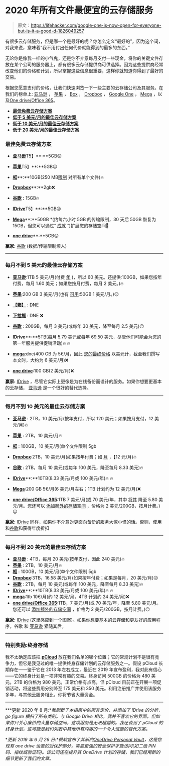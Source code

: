 # 2020 年所有文件最便宜的云存储服务

> 原文：<https://lifehacker.com/google-one-is-now-open-for-everyone-but-is-it-a-good-d-1826049257>

有很多云存储服务，但是哪一个是最好的呢？你怎么定义“最好的”，因为这个词，对我来说，意味着“我不用付出任何代价就能得到的最多的东西。”



无论你是像我一样的小气鬼，还是你不介意每月支付一些现金，将你的关键文件存放在某个公司的服务器上，都有很多云存储提供商可供选择。因为这些提供商经常改变他们的价格和计划，所以掌握这些信息很重要，这样你就知道你得到了最好的交易。

根据您愿意支付的价格，让我们快速浏览一下一些主要的云存储公司及其服务。在我们的榜单上: [亚马逊](https://amazon.com/b/?_encoding=UTF8&asc_campaign=InlineText&asc_refurl=https://lifehacker.com/google-one-is-now-open-for-everyone-but-is-it-a-good-d-1826049257&asc_source=&node=15547130011&ref_=cd_auth_home&sa-no-redirect=1&tag=kinjalifehackerlink-20) ， [苹果](https://support.apple.com/en-us/HT201238) ， [Box](https://www.box.com/pricing) ， [Dropbox](https://www.dropbox.com/individual/plans-comparison) ， [Google One](https://one.google.com) ， [Mega](https://mega.nz/pro) ，以及[One drive/Office 365](https://onedrive.live.com/about/en-US/plans)。

*   [**最佳免费云存储方案**](https://kinja.com/write/1844714801#free)
*   [**低于 5 美元/月的最佳云存储方案**](https://kinja.com/write/1844714801#$5)
*   [**低于 10 美元/月的最佳云存储方案**](https://kinja.com/write/1844714801#$10)
*   [**低于 20 美元/月的最佳云存储方案**](https://kinja.com/write/1844714801#$20)

### **最佳免费云存储方案**

*   [**亚马逊**](https://smile.amazon.com/photos/storage/plans?asc_campaign=InlineText&asc_refurl=https://lifehacker.com/google-one-is-now-open-for-everyone-but-is-it-a-good-d-1826049257&asc_source=&tag=kinjalifehackerlink-20)T5】**:**5GB😐
*   [**苹果**](https://support.apple.com/en-us/HT201238)T5】**:**5GB😐 
*   [**框**](https://www.box.com/pricing/individual)**:**10GB(250 MB[限制](https://www.box.com/pricing/individual) 对所有单个文件)🔥

*   [**Dropbox**](https://www.dropbox.com/individual/plans-comparison)**:**2gb❌
*   [**谷歌**](https://one.google.com/about) **:** 15GB🔥
*   [**IDrive**](https://www.idrive.com/pricing)T5】**:**5GB😐
*   [**Mega**](https://mega.nz/pro)**:**50GB *(约每六小时 5GB 的传输限制，30 天后 50GB 恢复为 15GB，但您可以通过“ [成就](https://mega.nz/help/client/webclient/general/what-are-achievements-5b35a564f1b70998118b4569) ”)扩展您的存储空间🤔

*   [**one drive**](https://onedrive.live.com/about/en-US/plans)**:**5GB😐

**赢家:** [谷歌](https://one.google.com/about) (数据/传输限制烦人)

* * *

### **每月不到 5 美元的最佳云存储方案**

*   [**亚马逊**](https://smile.amazon.com/photos/storage/plans?asc_campaign=InlineText&asc_refurl=https://lifehacker.com/google-one-is-now-open-for-everyone-but-is-it-a-good-d-1826049257&asc_source=&tag=kinjalifehackerlink-20):1TB 5 美元/月(付费 [年](https://smile.amazon.com/photos/storage/plans?asc_campaign=InlineText&asc_refurl=https://lifehacker.com/google-one-is-now-open-for-everyone-but-is-it-a-good-d-1826049257&asc_source=&tag=kinjalifehackerlink-20) )，所以 60 美元。还提供:100GB，如果您按年付费，每月 1.60 美元；如果您按月付费，每月 2 美元。)🔥

*   [**苹果**](https://support.apple.com/en-us/HT201318):200 GB 3 美元/月(也有 [可用](https://support.apple.com/en-us/HT201238):50GB 1 美元/月。)😐

*   [**【箱】**](https://www.box.com/pricing/individual) : DNE
*   [**下拉框**](https://www.dropbox.com/individual/plans-comparison) : DNE ❌
*   [**谷歌**](https://one.google.com/about) : 200GB，每月 3 美元(或每年 30 美元，降至每月 2.5 美元)😐

*   [**IDrive**](https://www.idrive.com/pricing)**:**5TB(每月 5.79 美元或每年 69.50 美元，尽管他们可能会为您的第一年服务提供促销活动)🔥 🔥

*   [**mega**](https://mega.nz/pro):dne(400 GB 为 5€/月，因此 [您的最终价格](https://mega.nz/pro) 以美元计，截至我们撰写本文时，大约为 6 美元/月)❌
*   [**one drive**](https://onedrive.live.com/about/en-US/plans):100 GB(2 美元/月)❌

**赢家:** [IDrive](https://www.idrive.com/pricing) ，尽管它实际上更像是为在线备份而设计的服务。如果你想要更基本的云存储， [亚马逊](https://smile.amazon.com/photos/storage/plans?asc_campaign=InlineText&asc_refurl=https://lifehacker.com/google-one-is-now-open-for-everyone-but-is-it-a-good-d-1826049257&asc_source=&tag=kinjalifehackerlink-20) 是一个很好的替代选择。

* * *

### **每月不到 10 美元的最佳云存储方案**

*   [**亚马逊**](https://smile.amazon.com/photos/storage/plans?asc_campaign=InlineText&asc_refurl=https://lifehacker.com/google-one-is-now-open-for-everyone-but-is-it-a-good-d-1826049257&asc_source=&tag=kinjalifehackerlink-20) : 2TB，10 美元/月(按年支付，所以 120 美元；如果按月支付，12 美元/月)🔥
*   [**苹果**](https://support.apple.com/en-us/HT201318) : 2TB，10 美元/月🔥
*   [**框**](https://www.box.com/pricing/individual) : 100GB，10 美元/月(单个文件限制 5gb
*   [**Dropbox**](https://www.dropbox.com/individual/plans-comparison):2TB，10 美元/月(如果按年付费；如 [月](https://www.dropbox.com/individual/plans-comparison) ，【12 元/月)🔥

*   [**谷歌**](https://one.google.com/about) : 2TB，每月 10 美元(或每年 100 美元，降至每月 8.33 美元)🔥
*   [**IDrive**](https://www.idrive.com/pricing)**:**10TB(8.33 美元/月或 100 美元/年)🔥 🔥
*   [**Mega**](https://mega.nz/pro):200 GB 5€/月(6 美元/月左右；1TB 计划约为 12 美元/月)❌
*   [**one drive/Office 365**](https://onedrive.live.com/about/en-US/plans):1TB 7 美元/月(或 70 美元/年，其中 [将其](https://onedrive.live.com/about/en-US/plans) 降至 5.80 美元/月。您还可以 [添加额外的存储空间](https://www.microsoft.com/en-us/microsoft-365/blog/2019/06/25/onedrive-personal-vault-added-security-onedrive-additional-storage) ，价格为 2 美元/200GB，按月计费。)😐

**赢家:** [IDrive](https://www.idrive.com/pricing) 同样，如果你不介意对更面向备份的服务大惊小怪的话。否则，使用和[谷歌](https://one.google.com/about)和获得年度折扣

* * *

### **每月不到 20 美元的最佳云存储方案**

*   [**亚马逊**](https://smile.amazon.com/photos/storage/plans?asc_campaign=InlineText&asc_refurl=https://lifehacker.com/google-one-is-now-open-for-everyone-but-is-it-a-good-d-1826049257&asc_source=&tag=kinjalifehackerlink-20) : 4TB，每月 20 美元(按年支付，因此 240 美元)🔥
*   [**苹果**](https://support.apple.com/en-us/HT201318) : 2TB，10 美元/月🔥
*   [**框**](https://www.box.com/pricing/individual) : 100GB，10 美元/月(单个文件限制 5gb
*   [**Dropbox**](https://www.dropbox.com/individual/plans-comparison):3TB，16.58 美元/月(如果按年付费；如果是每月，20 美元/月)😐
*   [**谷歌**](https://one.google.com/about) : 2TB，每月 10 美元(或每年 100 美元，降至每月 8.33 美元)🔥
*   [**IDrive**](https://www.idrive.com/pricing)**:**10TB(8.33 美元/月或 100 美元/年)🔥 🔥
*   [**mega**](https://mega.nz/pro):1tb 10€/月(约 12 美元/月，4TB 计划约 24 美元/月)❌
*   [**one drive/Office 365**](https://onedrive.live.com/about/en-US/plans):1TB，7 美元/月(或 70 美元/年，降至 5.80 美元/月。您还可以 [添加额外的存储空间](https://www.microsoft.com/en-us/microsoft-365/blog/2019/06/25/onedrive-personal-vault-added-security-onedrive-additional-storage) ，价格为 2 美元/200GB，按月计费。)😐

**赢家:** [IDrive](https://www.idrive.com/pricing) (这里感应到一个图案)。如果你想要基本的云存储和更友好的应用程序，谷歌 和 [亚马逊](https://smile.amazon.com/photos/storage/plans?asc_campaign=InlineText&asc_refurl=https://lifehacker.com/google-one-is-now-open-for-everyone-but-is-it-a-good-d-1826049257&asc_source=&tag=kinjalifehackerlink-20) 紧随其后。

* * *

### **特别奖励:终身存储**

我不太确定应该把 [**pCloud**](https://www.pcloud.com/cloud-storage-pricing-plans.html) 放在我们名单的哪个位置；它的常规计划不是很有竞争力，但它是我见过的唯一提供终身存储计划的云存储服务之一。假设 pCloud 长期存在——鉴于它在 2013 年左右成立，最近在 2019 年宣布盈利，我对此有信心——它的终身计划是一项非常有趣的交易。终身访问 500GB 的价格为 480 美元，2TB 的价格为 980 美元，正常价格有点高，但 pCloud 目前正在开展一项促销活动，将这些费用分别降至 175 美元和 350 美元。利用注册推广并使用该服务多年，与其他云服务相比，你将节省大量资金。

* * *

***更新 2020 年 8 月:**我刷新了本指南中的所有定价，并添加了 IDrive 的分析，go figure 横扫了所有类别。与 Google Drive 相比，我并不喜欢它的界面，但如果你只关心廉价的大量存储空间，这项服务是无法超越的。我还谈到了 pCloud 的终身计划，这可能是我们列表中其他所有内容的一个令人信服的替代方案。*

***更新 2019 年 6 月 26 日:**微软宣布了其新的*[*OneDrive Personal Vault*](https://www.microsoft.com/en-us/microsoft-365/blog/2019/06/25/onedrive-personal-vault-added-security-onedrive-additional-storage)*，这是您现有 one drive 设置的受保护部分，需要更强的安全保护才能访问(如二级 PIN 码、指纹或验证码)。该公司还在提升其 OneDrive 计划的存储，我们已经用新的细节更新了我们的文章。*